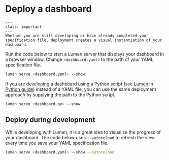 # Deploy a dashboard

```{admonition} What does this guide solve?
---
class: important
---
Whether you are still developing or have already completed your specification file, deployment creates a visual instantiation of your dashboard.
```

Run the code below to start a Lumen server that displays your dashboard in a browser window. Change `<dashboard.yaml>` to the path of your YAML specification file.


``` bash
lumen serve <dashboard.yaml> --show
```

If you are developing a dashboard using a Python script (see [Lumen in Python guide](pipeline_python)) instead of a YAML file, you can use the same deployment approach by supplying the path to the Python script.

```bash
lumen serve <dashboard.py> --show
```

## Deploy during development

While developing with Lumen, it is a great idea to visualize the progress of your dashboard. The code below uses `--autoreload` to refresh the view every time you save your YAML specification file.

``` bash
lumen serve <dashboard.yaml> --show --autoreload
```
